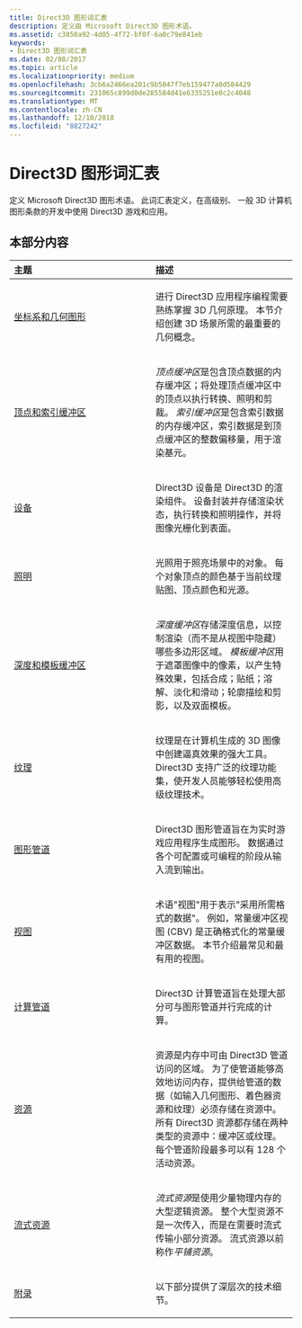 ```yaml
---
title: Direct3D 图形词汇表
description: 定义由 Microsoft Direct3D 图形术语。
ms.assetid: c3850a92-4d05-4f72-bf0f-6a0c79e841eb
keywords:
- Direct3D 图形词汇表
ms.date: 02/08/2017
ms.topic: article
ms.localizationpriority: medium
ms.openlocfilehash: 3cb6a2466ea201c9b5047f7eb159477a0d584429
ms.sourcegitcommit: 231065c899d0de285584d41e6335251e0c2c4048
ms.translationtype: MT
ms.contentlocale: zh-CN
ms.lasthandoff: 12/10/2018
ms.locfileid: "8827242"
---
```

# <a name="direct3d-graphics-glossary"></a>Direct3D 图形词汇表


定义 Microsoft Direct3D 图形术语。 此词汇表定义，在高级别、 一般 3D 计算机图形条款的开发中使用 Direct3D 游戏和应用。

## <a name="span-idin-this-sectionspanin-this-section"></a><span id="in-this-section"></span>本部分内容


<table>
<colgroup>
<col width="50%" />
<col width="50%" />
</colgroup>
<thead>
<tr class="header">
<th align="left">主题</th>
<th align="left">描述</th>
</tr>
</thead>
<tbody>
<tr class="odd">
<td align="left"><p><a href="coordinate-systems-and-geometry.md">坐标系和几何图形</a></p></td>
<td align="left"><p>进行 Direct3D 应用程序编程需要熟练掌握 3D 几何原理。 本节介绍创建 3D 场景所需的最重要的几何概念。</p></td>
</tr>
<tr class="even">
<td align="left"><p><a href="vertex-and-index-buffers.md">顶点和索引缓冲区</a></p></td>
<td align="left"><p><em>顶点缓冲区</em>是包含顶点数据的内存缓冲区；将处理顶点缓冲区中的顶点以执行转换、照明和剪裁。 <em>索引缓冲区</em>是包含索引数据的内存缓冲区，索引数据是到顶点缓冲区的整数偏移量，用于渲染基元。</p></td>
</tr>
<tr class="odd">
<td align="left"><p><a href="devices.md">设备</a></p></td>
<td align="left"><p>Direct3D 设备是 Direct3D 的渲染组件。 设备封装并存储渲染状态，执行转换和照明操作，并将图像光栅化到表面。</p></td>
</tr>
<tr class="even">
<td align="left"><p><a href="lights-and-materials.md">照明</a></p></td>
<td align="left"><p>光照用于照亮场景中的对象。 每个对象顶点的颜色基于当前纹理贴图、顶点颜色和光源。</p></td>
</tr>
<tr class="odd">
<td align="left"><p><a href="depth-and-stencil-buffers.md">深度和模板缓冲区</a></p></td>
<td align="left"><p><em>深度缓冲区</em>存储深度信息，以控制渲染（而不是从视图中隐藏）哪些多边形区域。 <em>模板缓冲区</em>用于遮罩图像中的像素，以产生特殊效果，包括合成；贴纸；溶解、淡化和滑动；轮廓描绘和剪影，以及双面模板。</p></td>
</tr>
<tr class="even">
<td align="left"><p><a href="textures.md">纹理</a></p></td>
<td align="left"><p>纹理是在计算机生成的 3D 图像中创建逼真效果的强大工具。 Direct3D 支持广泛的纹理功能集，使开发人员能够轻松使用高级纹理技术。</p></td>
</tr>
<tr class="odd">
<td align="left"><p><a href="graphics-pipeline.md">图形管道</a></p></td>
<td align="left"><p>Direct3D 图形管道旨在为实时游戏应用程序生成图形。 数据通过各个可配置或可编程的阶段从输入流到输出。</p></td>
</tr>
<tr class="even">
<td align="left"><p><a href="views.md">视图</a></p></td>
<td align="left"><p>术语&quot;视图&quot;用于表示&quot;采用所需格式的数据&quot;。 例如，常量缓冲区视图 (CBV) 是正确格式化的常量缓冲区数据。 本节介绍最常见和最有用的视图。</p></td>
</tr>
<tr class="odd">
<td align="left"><p><a href="compute-pipeline.md">计算管道</a></p></td>
<td align="left"><p>Direct3D 计算管道旨在处理大部分可与图形管道并行完成的计算。</p></td>
</tr>
<tr class="even">
<td align="left"><p><a href="resources.md">资源</a></p></td>
<td align="left"><p>资源是内存中可由 Direct3D 管道访问的区域。 为了使管道能够高效地访问内存，提供给管道的数据（如输入几何图形、着色器资源和纹理）必须存储在资源中。 所有 Direct3D 资源都存储在两种类型的资源中：缓冲区或纹理。 每个管道阶段最多可以有 128 个活动资源。</p></td>
</tr>
<tr class="odd">
<td align="left"><p><a href="streaming-resources.md">流式资源</a></p></td>
<td align="left"><p><em>流式资源</em>是使用少量物理内存的大型逻辑资源。 整个大型资源不是一次传入，而是在需要时流式传输小部分资源。 流式资源以前称作<em>平铺资源</em>。</p></td>
</tr>
<tr class="even">
<td align="left"><p><a href="appendix.md">附录</a></p></td>
<td align="left"><p>以下部分提供了深层次的技术细节。</p></td>
</tr>
</tbody>
</table>

 

 

 
